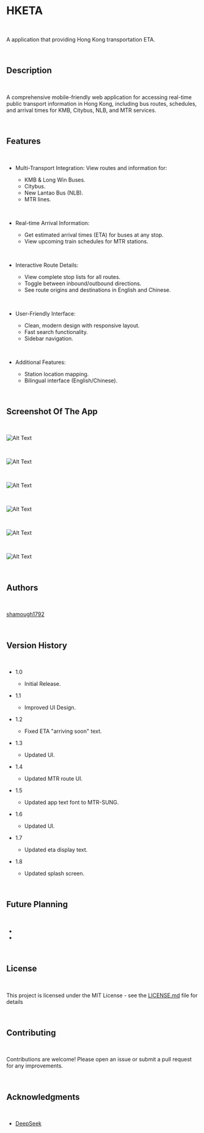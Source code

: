 # HKETA

<br>

A application that providing Hong Kong transportation ETA.

<br>

## Description

<br>

A comprehensive mobile-friendly web application for accessing real-time public transport information in Hong Kong, including bus routes, schedules, and arrival times for KMB, Citybus, NLB, and MTR services.

<br>

## Features

<br>

* Multi-Transport Integration: View routes and information for:
  
   * KMB & Long Win Buses.
   * Citybus.
   * New Lantao Bus (NLB).
   * MTR lines.

<br>

* Real-time Arrival Information:
  
  * Get estimated arrival times (ETA) for buses at any stop.
  * View upcoming train schedules for MTR stations.

<br>

* Interactive Route Details:
  
  * View complete stop lists for all routes.
  * Toggle between inbound/outbound directions.
  * See route origins and destinations in English and Chinese.

<br>

* User-Friendly Interface:
  
  * Clean, modern design with responsive layout.
  * Fast search functionality.
  * Sidebar navigation.

<br>

* Additional Features:
  
  * Station location mapping.
  * Bilingual interface (English/Chinese).

<br>

## Screenshot Of The App

<br>

![Alt Text](images/index.jpg)

<br>

![Alt Text](images/route-detail.jpg)

<br>

![Alt Text](images/bus-eta.jpg)

<br>

![Alt Text](images/mtr-route.jpg)

<br>

![Alt Text](images/mtr-route-detail.jpg)

<br>

![Alt Text](images/mtr-eta.jpg)

<br>

## Authors

<br>

[shamough1792](https://github.com/shamough1792)

<br>

## Version History

<br>

* 1.0
    * Initial Release.

* 1.1
    * Improved UI Design.

* 1.2
    * Fixed ETA "arriving soon" text.

 * 1.3
    * Updated UI.

 * 1.4
    * Updated MTR route UI.
  
 * 1.5
    * Updated app text font to MTR-SUNG.

 * 1.6
    * Updated UI.
  
* 1.7
   * Updated eta display text.
 
* 1.8
   * Updated splash screen.
   
<br>

## Future Planning

<br>

* 
*

<br>

## License

<br>

This project is licensed under the MIT License - see the [LICENSE.md](LICENSE) file for details

<br>

## Contributing

<br>

Contributions are welcome! Please open an issue or submit a pull request for any improvements.

<br>

## Acknowledgments

<br>

* [DeepSeek](https://www.deepseek.com/)

<br>
